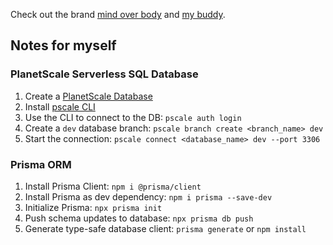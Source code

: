 Check out the brand [mind over body](https://www.instagram.com/mind.overbodyy/) and [my buddy](https://www.instagram.com/gopo.72/).

## Notes for myself

### PlanetScale Serverless SQL Database

1. Create a [PlanetScale Database](https://planetscale.com/)
2. Install [pscale CLI](https://github.com/planetscale/cli#installation)
3. Use the CLI to connect to the DB: `pscale auth login`
4. Create a `dev` database branch: `pscale branch create <branch_name> dev`
5. Start the connection: `pscale connect <database_name> dev --port 3306`

### Prisma ORM

1. Install Prisma Client: `npm i @prisma/client`
2. Install Prisma as dev dependency: `npm i prisma --save-dev`
3. Initialize Prisma: `npx prisma init`
4. Push schema updates to database: `npx prisma db push`
5. Generate type-safe database client: `prisma generate` or `npm install`
